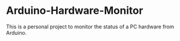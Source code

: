# Arduino-Hardware-Monitor
This is a personal project to monitor the status of a PC hardware from Arduino.
